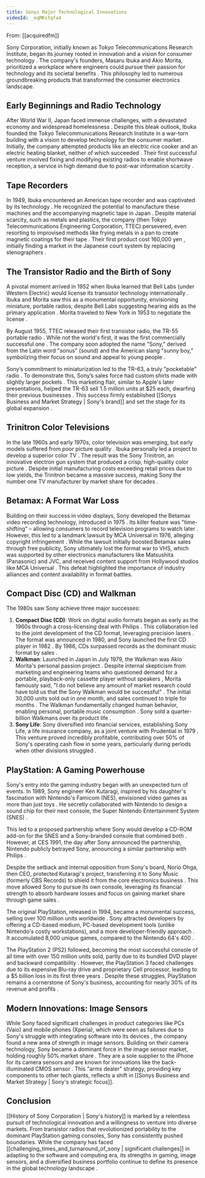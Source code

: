 ```yaml
---
title: Sonys Major Technological Innovations
videoId: _eqMKstqfa4
---
```


From: [[acquiredfm]] <br/> 

Sony Corporation, initially known as Tokyo Telecommunications Research Institute, began its journey rooted in innovation and a vision for consumer technology <a class="yt-timestamp" data-t="00:23:07"></a>. The company's founders, Masaru Ibuka and Akio Morita, prioritized a workplace where engineers could pursue their passion for technology and its societal benefits <a class="yt-timestamp" data-t="00:22:57"></a>. This philosophy led to numerous groundbreaking products that transformed the consumer electronics landscape.

## Early Beginnings and Radio Technology
After World War II, Japan faced immense challenges, with a devastated economy and widespread homelessness <a class="yt-timestamp" data-t="00:20:35"></a>. Despite this bleak outlook, Ibuka founded the Tokyo Telecommunications Research Institute in a war-torn building with a vision to develop technology for the consumer market <a class="yt-timestamp" data-t="00:22:00"></a>. Initially, the company attempted products like an electric rice cooker and an electric heating blanket, neither of which succeeded <a class="yt-timestamp" data-t="00:23:50"></a>. Their first successful venture involved fixing and modifying existing radios to enable shortwave reception, a service in high demand due to post-war information scarcity <a class="yt-timestamp" data-t="00:24:02"></a>.

## Tape Recorders
In 1949, Ibuka encountered an American tape recorder and was captivated by its technology <a class="yt-timestamp" data-t="00:30:51"></a>. He recognized the potential to manufacture these machines and the accompanying magnetic tape in Japan <a class="yt-timestamp" data-t="00:31:37"></a>. Despite material scarcity, such as metals and plastics, the company (then Tokyo Telecommunications Engineering Corporation, TTEC) persevered, even resorting to improvised methods like frying metals in a pan to create magnetic coatings for their tape <a class="yt-timestamp" data-t="00:32:37"></a>. Their first product cost 160,000 yen <a class="yt-timestamp" data-t="00:34:06"></a>, initially finding a market in the Japanese court system by replacing stenographers <a class="yt-timestamp" data-t="00:33:15"></a>.

## The Transistor Radio and the Birth of Sony
A pivotal moment arrived in 1952 when Ibuka learned that Bell Labs (under Western Electric) would license its transistor technology internationally <a class="yt-timestamp" data-t="00:34:44"></a>. Ibuka and Morita saw this as a monumental opportunity, envisioning miniature, portable radios, despite Bell Labs suggesting hearing aids as the primary application <a class="yt-timestamp" data-t="00:36:18"></a>. Morita traveled to New York in 1953 to negotiate the license <a class="yt-timestamp" data-t="00:36:28"></a>.

By August 1955, TTEC released their first transistor radio, the TR-55 portable radio <a class="yt-timestamp" data-t="00:37:52"></a>. While not the world's first, it was the first commercially successful one <a class="yt-timestamp" data-t="00:38:08"></a>. The company soon adopted the name "Sony," derived from the Latin word "sonus" (sound) and the American slang "sunny boy," symbolizing their focus on sound and appeal to young people <a class="yt-timestamp" data-t="00:39:05"></a>.

Sony’s commitment to miniaturization led to the TR-63, a truly "pocketable" radio <a class="yt-timestamp" data-t="00:41:01"></a>. To demonstrate this, Sony’s sales force had custom shirts made with slightly larger pockets <a class="yt-timestamp" data-t="00:41:56"></a>. This marketing flair, similar to Apple's later presentations, helped the TR-63 sell 1.5 million units at $25 each, dwarfing their previous businesses <a class="yt-timestamp" data-t="00:42:22"></a>. This success firmly established [[Sonys Business and Market Strategy | Sony's brand]] and set the stage for its global expansion <a class="yt-timestamp" data-t="00:43:02"></a>.

## Trinitron Color Televisions
In the late 1960s and early 1970s, color television was emerging, but early models suffered from poor picture quality <a class="yt-timestamp" data-t="00:54:52"></a>. Ibuka personally led a project to develop a superior color TV <a class="yt-timestamp" data-t="00:56:42"></a>. The result was the Sony Trinitron, an innovative electron gun system that produced a crisp, high-quality color picture <a class="yt-timestamp" data-t="00:56:33"></a>. Despite initial manufacturing costs exceeding retail prices due to low yields, the Trinitron became a massive success, making Sony the number one TV manufacturer by market share for decades <a class="yt-timestamp" data-t="00:57:12"></a>.

## Betamax: A Format War Loss
Building on their success in video displays, Sony developed the Betamax video recording technology, introduced in 1975 <a class="yt-timestamp" data-t="00:59:06"></a>. Its killer feature was "time-shifting" – allowing consumers to record television programs to watch later <a class="yt-timestamp" data-t="01:00:24"></a>. However, this led to a landmark lawsuit by MCA Universal in 1976, alleging copyright infringement <a class="yt-timestamp" data-t="01:03:14"></a>. While the lawsuit initially boosted Betamax sales through free publicity, Sony ultimately lost the format war to VHS, which was supported by other electronics manufacturers like Matsushita (Panasonic) and JVC, and received content support from Hollywood studios like MCA Universal <a class="yt-timestamp" data-t="01:04:44"></a>. This defeat highlighted the importance of industry alliances and content availability in format battles.

## Compact Disc (CD) and Walkman
The 1980s saw Sony achieve three major successes:
1.  **Compact Disc (CD)**: Work on digital audio formats began as early as the 1960s through a cross-licensing deal with Philips <a class="yt-timestamp" data-t="01:07:36"></a>. This collaboration led to the joint development of the CD format, leveraging precision lasers <a class="yt-timestamp" data-t="01:09:09"></a>. The format was announced in 1980, and Sony launched the first CD player in 1982 <a class="yt-timestamp" data-t="01:09:13"></a>. By 1986, CDs surpassed records as the dominant music format by sales <a class="yt-timestamp" data-t="01:09:55"></a>.
2.  **Walkman**: Launched in Japan in July 1979, the Walkman was Akio Morita's personal passion project <a class="yt-timestamp" data-t="01:12:22"></a>. Despite internal skepticism from marketing and engineering teams who questioned demand for a portable, playback-only cassette player without speakers <a class="yt-timestamp" data-t="01:11:54"></a>, Morita famously said, "I do not believe any amount of market research could have told us that the Sony Walkman would be successful" <a class="yt-timestamp" data-t="01:14:03"></a>. The initial 30,000 units sold out in one month, and sales continued to triple for months <a class="yt-timestamp" data-t="01:17:10"></a>. The Walkman fundamentally changed human behavior, enabling personal, portable music consumption <a class="yt-timestamp" data-t="01:12:37"></a>. Sony sold a quarter-billion Walkmans over its product life <a class="yt-timestamp" data-t="01:17:42"></a>.
3.  **Sony Life**: Sony diversified into financial services, establishing Sony Life, a life insurance company, as a joint venture with Prudential in 1979 <a class="yt-timestamp" data-t="01:23:12"></a>. This venture proved incredibly profitable, contributing over 50% of Sony's operating cash flow in some years, particularly during periods when other divisions struggled <a class="yt-timestamp" data-t="01:23:51"></a>.

## PlayStation: A Gaming Powerhouse
Sony's entry into the gaming industry began with an unexpected turn of events. In 1989, Sony engineer Ken Kutaragi, inspired by his daughter's fascination with Nintendo's Famicom (NES), envisioned video games as more than just toys <a class="yt-timestamp" data-t="01:42:27"></a>. He secretly collaborated with Nintendo to design a sound chip for their next console, the Super Nintendo Entertainment System (SNES) <a class="yt-timestamp" data-t="01:43:38"></a>.

This led to a proposed partnership where Sony would develop a CD-ROM add-on for the SNES and a Sony-branded console that combined both <a class="yt-timestamp" data-t="01:45:52"></a>. However, at CES 1991, the day after Sony announced the partnership, Nintendo publicly betrayed Sony, announcing a similar partnership with Philips <a class="yt-timestamp" data-t="01:47:31"></a>.

Despite the setback and internal opposition from Sony's board, Norio Ohga, then CEO, protected Kutaragi's project, transferring it to Sony Music (formerly CBS Records) to shield it from the core electronics business <a class="yt-timestamp" data-t="01:52:00"></a>. This move allowed Sony to pursue its own console, leveraging its financial strength to absorb hardware losses and focus on gaining market share through game sales <a class="yt-timestamp" data-t="01:53:58"></a>.

The original PlayStation, released in 1994, became a monumental success, selling over 100 million units worldwide <a class="yt-timestamp" data-t="01:54:47"></a>. Sony attracted developers by offering a CD-based medium, PC-based development tools (unlike Nintendo's costly workstations), and a more developer-friendly approach <a class="yt-timestamp" data-t="01:55:00"></a>. It accumulated 8,000 unique games, compared to the Nintendo 64's 400 <a class="yt-timestamp" data-t="01:56:41"></a>.

The PlayStation 2 (PS2) followed, becoming the most successful console of all time with over 150 million units sold, partly due to its bundled DVD player and backward compatibility <a class="yt-timestamp" data-t="01:57:02"></a>. However, the PlayStation 3 faced challenges due to its expensive Blu-ray drive and proprietary Cell processor, leading to a $5 billion loss in its first three years <a class="yt-timestamp" data-t="01:59:19"></a>. Despite these struggles, PlayStation remains a cornerstone of Sony's business, accounting for nearly 30% of its revenue and profits <a class="yt-timestamp" data-t="01:53:06"></a>.

## Modern Innovations: Image Sensors
While Sony faced significant challenges in product categories like PCs (Vaio) and mobile phones (Xperia), which were seen as failures due to Sony's struggle with integrating software into its devices <a class="yt-timestamp" data-t="02:11:56"></a>, the company found a new area of strength in image sensors. Building on their camera technology, Sony became a dominant force in the image sensor market, holding roughly 50% market share <a class="yt-timestamp" data-t="02:16:40"></a>. They are a sole supplier to the iPhone for its camera sensors and are known for innovations like the back-illuminated CMOS sensor <a class="yt-timestamp" data-t="02:16:30"></a>. This "arms dealer" strategy, providing key components to other tech giants, reflects a shift in [[Sonys Business and Market Strategy | Sony's strategic focus]].

## Conclusion
[[History of Sony Corporation | Sony's history]] is marked by a relentless pursuit of technological innovation and a willingness to venture into diverse markets. From transistor radios that revolutionized portability to the dominant PlayStation gaming consoles, Sony has consistently pushed boundaries. While the company has faced [[challenging_times_and_turnaround_of_sony | significant challenges]] in adapting to the software and computing era, its strengths in gaming, image sensors, and a diversified business portfolio continue to define its presence in the global technology landscape <a class="yt-timestamp" data-t="02:19:14"></a>.